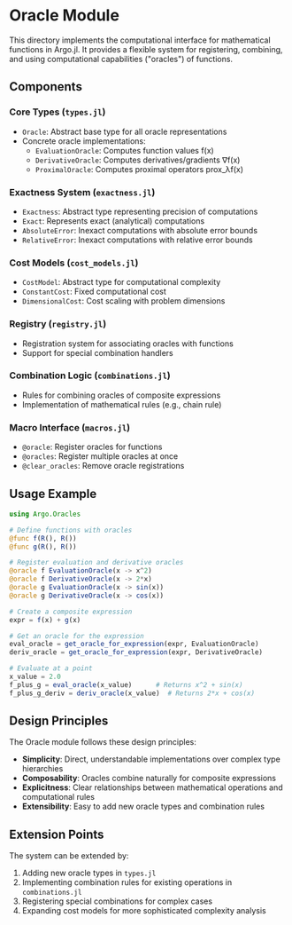 # Oracle Module

This directory implements the computational interface for mathematical functions in Argo.jl. It provides a flexible system for registering, combining, and using computational capabilities ("oracles") of functions.

## Components

### Core Types (`types.jl`)

- `Oracle`: Abstract base type for all oracle representations
- Concrete oracle implementations:
  - `EvaluationOracle`: Computes function values f(x)
  - `DerivativeOracle`: Computes derivatives/gradients ∇f(x)
  - `ProximalOracle`: Computes proximal operators prox_λf(x)

### Exactness System (`exactness.jl`)

- `Exactness`: Abstract type representing precision of computations
- `Exact`: Represents exact (analytical) computations
- `AbsoluteError`: Inexact computations with absolute error bounds
- `RelativeError`: Inexact computations with relative error bounds

### Cost Models (`cost_models.jl`)

- `CostModel`: Abstract type for computational complexity
- `ConstantCost`: Fixed computational cost
- `DimensionalCost`: Cost scaling with problem dimensions

### Registry (`registry.jl`)

- Registration system for associating oracles with functions
- Support for special combination handlers

### Combination Logic (`combinations.jl`)

- Rules for combining oracles of composite expressions
- Implementation of mathematical rules (e.g., chain rule)

### Macro Interface (`macros.jl`)

- `@oracle`: Register oracles for functions
- `@oracles`: Register multiple oracles at once
- `@clear_oracles`: Remove oracle registrations

## Usage Example

```julia
using Argo.Oracles

# Define functions with oracles
@func f(R(), R())
@func g(R(), R())

# Register evaluation and derivative oracles
@oracle f EvaluationOracle(x -> x^2)
@oracle f DerivativeOracle(x -> 2*x)
@oracle g EvaluationOracle(x -> sin(x))
@oracle g DerivativeOracle(x -> cos(x))

# Create a composite expression
expr = f(x) + g(x)

# Get an oracle for the expression
eval_oracle = get_oracle_for_expression(expr, EvaluationOracle)
deriv_oracle = get_oracle_for_expression(expr, DerivativeOracle)

# Evaluate at a point
x_value = 2.0
f_plus_g = eval_oracle(x_value)      # Returns x^2 + sin(x)
f_plus_g_deriv = deriv_oracle(x_value)  # Returns 2*x + cos(x)
```

## Design Principles

The Oracle module follows these design principles:

- **Simplicity**: Direct, understandable implementations over complex type hierarchies
- **Composability**: Oracles combine naturally for composite expressions
- **Explicitness**: Clear relationships between mathematical operations and computational rules
- **Extensibility**: Easy to add new oracle types and combination rules

## Extension Points

The system can be extended by:

1. Adding new oracle types in `types.jl`
2. Implementing combination rules for existing operations in `combinations.jl`
3. Registering special combinations for complex cases
4. Expanding cost models for more sophisticated complexity analysis
